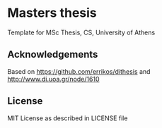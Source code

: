 # Masters thesis

Template for MSc Thesis, CS, University of Athens

## Acknowledgements

Based on https://github.com/errikos/dithesis and http://www.di.uoa.gr/node/1610

## License
MIT License as described in LICENSE file
